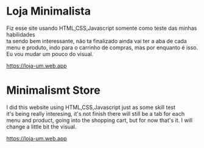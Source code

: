 
# Loja Minimalista
Fiz esse site usando HTML,CSS,Javascript somente como teste das minhas habilidades </br> ta sendo bem interessante, não ta finalizado ainda vai ter a aba de cada menu e produto, indo para o carrinho de compras, mas por enquanto é isso. Eu vou mudar um pouco do visual.

<a target="_blank" href="https://loja-um.web.app">https://loja-um.web.app</a>

# Minimalismt Store
I did this website using HTML,CSS,Javascript just as some skill test </br> it's being really interesing, it's not finish there will still be a tab for each menu and product, going into the shopping cart, but for now that's it. I will change a little bit the visual.

<a target="_blank" href="https://loja-um.web.app">https://loja-um.web.app</a>
